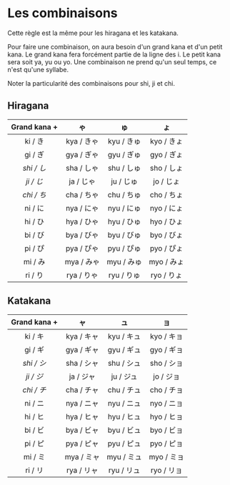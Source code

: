 # Les combinaisons

Cette règle est la même pour les hiragana et les katakana.

Pour faire une combinaison, on aura besoin d'un grand kana et d'un petit kana. Le grand kana fera forcément partie de la ligne des i. Le petit kana sera soit ya, yu ou yo. Une combinaison ne prend qu'un seul temps, ce n'est qu'une syllabe.

Noter la particularité des combinaisons pour shi, ji et chi.

## Hiragana

| Grand kana +  |    ゃ     |       ゅ      |       ょ      |
|:-------------:|:----------:|:------------:|:------------:|
|     ki / き   |  kya / きゃ |   kyu / きゅ  |   kyo / きょ  |
|     gi / ぎ   |  gya / ぎゃ |   gyu / ぎゅ  |   gyo / ぎょ  |
|    *shi / し* | sha / しゃ  |   shu / しゅ  |   sho / しょ  |      
|    *ji / じ*  |  ja / じゃ  |   ju / じゅ   |   jo / じょ   |        
|    *chi / ち* | cha / ちゃ  |  chu / ちゅ   |   cho / ちょ  |
|    ni / に    | nya / にゃ  |   nyu / にゅ  |   nyo / にょ  |
|     hi / ひ   | hya / ひゃ  |   hyu / ひゅ  |   hyo / ひょ  |
|     bi / び   | bya / びゃ  |   byu / びゅ  |   byo / びょ  |
|     pi / ぴ   | pya / ぴゃ  |   pyu / ぴゅ  |   pyo / ぴょ  |
|     mi / み   | mya / みゃ  |   myu / みゅ  |   myo / みょ  |
|     ri / り   | rya / りゃ  |   ryu / りゅ  |   ryo / りょ  |

## Katakana

| Grand kana +  |    ャ      |       ュ      |       ョ      |
|:-------------:|:----------:|:------------:|:-------------:|
|     ki / キ   |  kya / キャ |   kyu / キュ  |   kyo / キョ  |
|     gi / ギ   |  gya / ギャ |   gyu / ギュ  |   gyo / ギョ  |
|    *shi / シ* | sha / シャ  |   shu / シュ  |   sho / ショ  |      
|    *ji / ジ*  |  ja / ジャ  |   ju / ジュ   |   jo / ジョ   |        
|    *chi / チ* | cha / チャ  |  chu / チュ   |   cho / チョ  |
|    ni / ニ    | nya / ニャ  |   nyu / ニュ  |   nyo / ニョ  |
|     hi / ヒ   | hya / ヒャ  |   hyu / ヒュ  |   hyo / ヒョ  |
|     bi / ビ   | bya / ビャ  |   byu / ビュ  |   byo / ビョ  |
|     pi / ピ   | pya / ピャ  |   pyu / ピュ  |   pyo / ピョ  |
|     mi / ミ   | mya / ミャ  |   myu / ミュ  |   myo / ミョ  |
|     ri / リ   | rya / リャ  |   ryu / リュ  |   ryo / リョ  |

